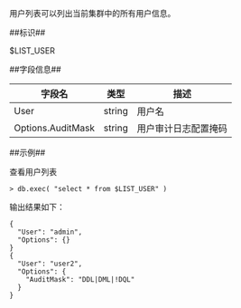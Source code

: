 
用户列表可以列出当前集群中的所有用户信息。

##标识##

$LIST_USER

##字段信息##

| 字段名             | 类型   | 描述               |
| ----------------  | ------ | ------------------ |
| User              | string  | 用户名             |
| Options.AuditMask | string  | 用户审计日志配置掩码 |

##示例##

查看用户列表

```lang-javascript
> db.exec( "select * from $LIST_USER" )
```

输出结果如下：

```lang-json
{
  "User": "admin",
  "Options": {}
}
{
  "User": "user2",
  "Options": {
    "AuditMask": "DDL|DML|!DQL"
  }
}
```

